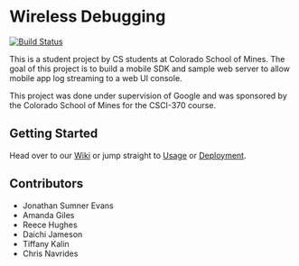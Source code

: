 # Wireless Debugging
[![Build Status](https://travis-ci.org/sumnerevans/wireless-debugging.svg?branch=master)](https://travis-ci.org/sumnerevans/wireless-debugging)

This is a student project by CS students at Colorado School of Mines. The goal
of this project is to build a mobile SDK and sample web server to allow mobile
app log streaming to a web UI console.

This project was done under supervision of Google and was sponsored by the
Colorado School of Mines for the CSCI-370 course.

## Getting Started
Head over to our [Wiki](wiki) or jump straight to [Usage](wiki/Usage) or [Deployment](wiki/Deployment).

## Contributors
- Jonathan Sumner Evans
- Amanda Giles
- Reece Hughes
- Daichi Jameson
- Tiffany Kalin
- Chris Navrides
